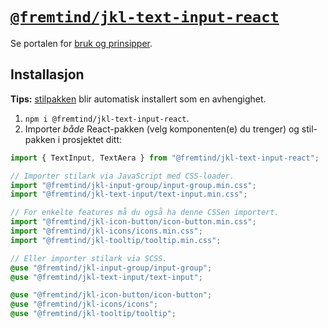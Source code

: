 # [`@fremtind/jkl-text-input-react`](https://jokul.fremtind.no/komponenter/textinput)

Se portalen for [bruk og prinsipper](https://jokul.fremtind.no/komponenter/textinput).

## Installasjon

**Tips:** [stilpakken](../text-input/) blir automatisk installert som en avhengighet.

1. `npm i @fremtind/jkl-text-input-react`.
2. Importer _både_ React-pakken (velg komponenten(e) du trenger) og stil-pakken i prosjektet ditt:

```js
import { TextInput, TextAera } from "@fremtind/jkl-text-input-react";

// Importer stilark via JavaScript med CSS-loader.
import "@fremtind/jkl-input-group/input-group.min.css";
import "@fremtind/jkl-text-input/text-input.min.css";

// For enkelte features må du også ha denne CSSen importert.
import "@fremtind/jkl-icon-button/icon-button.min.css";
import "@fremtind/jkl-icons/icons.min.css";
import "@fremtind/jkl-tooltip/tooltip.min.css";
```

```scss
// Eller importer stilark via SCSS.
@use "@fremtind/jkl-input-group/input-group";
@use "@fremtind/jkl-text-input/text-input";

@use "@fremtind/jkl-icon-button/icon-button";
@use "@fremtind/jkl-icons/icons";
@use "@fremtind/jkl-tooltip/tooltip";
```
